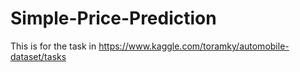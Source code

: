 # Simple-Price-Prediction
This is for the task in https://www.kaggle.com/toramky/automobile-dataset/tasks
